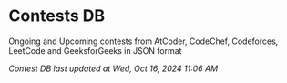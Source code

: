 # Contests DB

Ongoing and Upcoming contests from AtCoder, CodeChef, Codeforces, LeetCode and GeeksforGeeks in JSON format

*Contest DB last updated at Wed, Oct 16, 2024 11:06 AM*  
